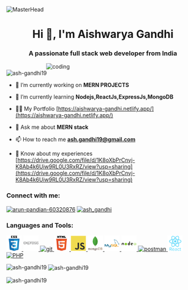 ![MasterHead](https://res.cloudinary.com/ashtext/image/upload/c_scale,h_400,w_850/v1657613407/mern-stack-dev-online_yxctbj.jpg)
<h1 align="center">Hi 👋, I'm Aishwarya Gandhi</h1>
<h3 align="center">A passionate full stack web developer from India</h3>
<img align="right" alt="coding" width="400" src="https://res.cloudinary.com/ashtext/image/upload/v1657613417/por_xu5joc.gif">

<p align="left"> <img src="https://komarev.com/ghpvc/?username=ash-gandhi19&label=Profile%20views&color=0e75b6&style=flat" alt="ash-gandhi19" /> </p>

- 🔭 I’m currently working on **MERN PROJECTS**

- 🌱 I’m currently learning **Nodejs,ReactJs,ExpressJs,MongoDB**

- 👨‍💻 My Portfolio [https://aishwarya-gandhi.netlify.app/](https://aishwarya-gandhi.netlify.app/)

- 💬 Ask me about **MERN stack**

- 📫 How to reach me **ash.gandhi19@gmail.com**

- 📄 Know about my experiences [https://drive.google.com/file/d/1K8oXbPrCnvj-K8Ab4k6Uiw9RL0U3RxRZ/view?usp=sharing](https://drive.google.com/file/d/1K8oXbPrCnvj-K8Ab4k6Uiw9RL0U3RxRZ/view?usp=sharing)

<h3 align="left">Connect with me:</h3>
<p align="left">
<a href="https://www.linkedin.com/in/aishwarya-gandhi-77b096b9/" target="blank"><img align="center" src="https://raw.githubusercontent.com/rahuldkjain/github-profile-readme-generator/master/src/images/icons/Social/linked-in-alt.svg" alt="arun-pandian-60320876" height="30" width="40" /></a>
<a href="https://instagram.com/ash_gandhi" target="blank"><img align="center" src="https://raw.githubusercontent.com/rahuldkjain/github-profile-readme-generator/master/src/images/icons/Social/instagram.svg" alt="ash_gandhi" height="30" width="40" /></a>
</p>

<h3 align="left">Languages and Tools:</h3>
<p align="left"><a href="https://www.w3schools.com/css/" target="_blank" rel="noreferrer"> <img src="https://raw.githubusercontent.com/devicons/devicon/master/icons/css3/css3-original-wordmark.svg" alt="css3" width="40" height="40"/> </a> <a href="https://expressjs.com" target="_blank" rel="noreferrer"> <img src="https://raw.githubusercontent.com/devicons/devicon/master/icons/express/express-original-wordmark.svg" alt="express" width="40" height="40"/> </a> <a href="https://git-scm.com/" target="_blank" rel="noreferrer"> <img src="https://www.vectorlogo.zone/logos/git-scm/git-scm-icon.svg" alt="git" width="40" height="40"/> </a> <a href="https://www.w3.org/html/" target="_blank" rel="noreferrer"> <img src="https://raw.githubusercontent.com/devicons/devicon/master/icons/html5/html5-original-wordmark.svg" alt="html5" width="40" height="40"/> </a> <a href="https://developer.mozilla.org/en-US/docs/Web/JavaScript" target="_blank" rel="noreferrer"> <img src="https://raw.githubusercontent.com/devicons/devicon/master/icons/javascript/javascript-original.svg" alt="javascript" width="40" height="40"/> </a> <a href="https://www.mongodb.com/" target="_blank" rel="noreferrer"> <img src="https://raw.githubusercontent.com/devicons/devicon/master/icons/mongodb/mongodb-original-wordmark.svg" alt="mongodb" width="40" height="40"/> </a> <a href="https://www.mysql.com/" target="_blank" rel="noreferrer"> <img src="https://raw.githubusercontent.com/devicons/devicon/master/icons/mysql/mysql-original-wordmark.svg" alt="mysql" width="40" height="40"/> </a> <a href="https://nodejs.org" target="_blank" rel="noreferrer"> <img src="https://raw.githubusercontent.com/devicons/devicon/master/icons/nodejs/nodejs-original-wordmark.svg" alt="nodejs" width="40" height="40"/> </a> <a href="https://postman.com" target="_blank" rel="noreferrer"> <img src="https://www.vectorlogo.zone/logos/getpostman/getpostman-icon.svg" alt="postman" width="40" height="40"/> </a> <a href="https://reactjs.org/" target="_blank" rel="noreferrer"> <img src="https://raw.githubusercontent.com/devicons/devicon/master/icons/react/react-original-wordmark.svg" alt="react" width="40" height="40"/> </a><a href="https://www.w3schools.com/php/" target="_blank" rel="noreferrer"> <img src="https://www.vectorlogo.zone/logos/php/php-ar21.svg" alt="PHP" width="40" height="40"/> </a>  </p>

<p><img align="left" src="https://github-readme-stats.vercel.app/api/top-langs?username=ash-gandhi19&show_icons=true&locale=en&layout=compact" alt="ash-gandhi19" /></p>

<p>&nbsp;<img align="center" src="https://github-readme-stats.vercel.app/api?username=ash-gandhi19&show_icons=true&locale=en" alt="ash-gandhi19" /></p>

<p><img align="center" src="https://github-readme-streak-stats.herokuapp.com/?user=ash-gandhi19&" alt="ash-gandhi19" /></p>

